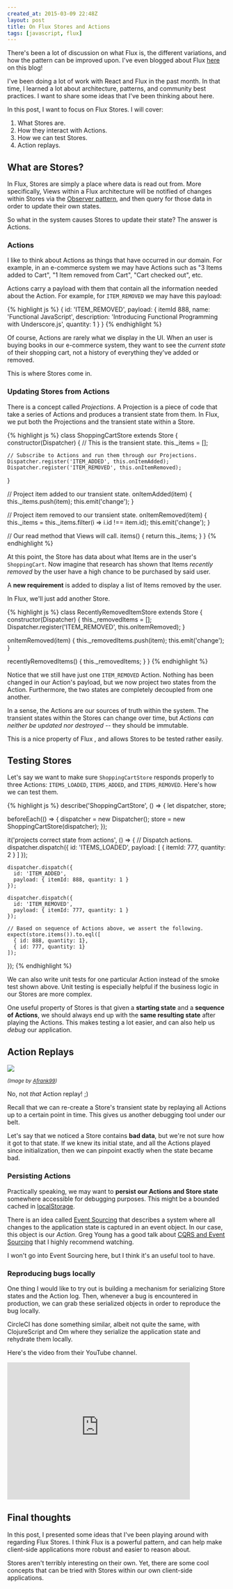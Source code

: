 ```yaml
---
created_at: 2015-03-09 22:48Z
layout: post
title: On Flux Stores and Actions
tags: [javascript, flux]
---
```


There's been a lot of discussion on what Flux is, the different variations, and
how the pattern can be improved upon.  I've even blogged about Flux
[here](http://jaysoo.ca/2015/02/06/what-the-flux/) on this blog!

I've been doing a lot of work with React and Flux in the past month. In that time,
I learned a lot about architecture, patterns, and community best practices. I
want to share some ideas that I've been thinking about here.

In this post, I want to focus on Flux Stores. I will cover:

1. What Stores are.
2. How they interact with Actions.
3. How we can test Stores.
4. Action replays.

## What are Stores?

In Flux, Stores are simply a place where data is read out from. More specifically,
Views within a Flux architecture will be notified of changes within Stores via
the [Observer pattern](http://en.wikipedia.org/wiki/Observer_pattern), and then
query for those data in order to update their own states.

So what in the system causes Stores to update their state? The answer is Actions.

### Actions

I like to think about Actions as things that have occurred in our domain. For
example, in an e-commerce system we may have Actions such as "3 Items added to Cart",
"1 Item removed from Cart", "Cart checked out", etc.

Actions carry a payload with them that contain all the information needed
about the Action. For example, for `ITEM_REMOVED` we may have this payload:

{% highlight js %}
{
  id: 'ITEM_REMOVED',
  payload: {
    itemId 888,
    name: 'Functional JavaScript',
    description: 'Introducing Functional Programming with Underscore.js',
    quantity: 1
  }
}
{% endhighlight %}

Of course, Actions are rarely what we display in the UI. When an user is buying
books in our e-commerce system, they want to see the *current state*
of their shopping cart, not a history of everything they've added or removed.

This is where Stores come in.

### Updating Stores from Actions

There is a concept called *Projections*. A Projection is a piece of code that
take a series of Actions and produces a transient state from them. In Flux, we
put both the Projections and the transient state within a Store.

{% highlight js %}
class ShoppingCartStore extends Store {
  constructor(Dispatcher) {
    // This is the transient state.
    this._items = [];

    // Subscribe to Actions and run them through our Projections.
    Dispatcher.register('ITEM_ADDED', this.onItemAdded);
    Dispatcher.register('ITEM_REMOVED', this.onItemRemoved);
  }

  // Project item added to our transient state.
  onItemAdded(item) {
    this._items.push(item);
    this.emit('change');
  }

  // Project item removed to our transient state.
  onItemRemoved(item) {
    this._items = this._items.filter(i => i.id !== item.id);
    this.emit('change');
  }

  // Our read method that Views will call.
  items() {
    return this._items;
  }
}
{% endhighlight %}

At this point, the Store has data about what Items are in the user's `ShoppingCart`.
Now imagine that research has shown that Items *recently removed* by the user
have a high chance to be purchased by said user.

A **new requirement** is added to display a list of Items removed by the user.

In Flux, we'll just add another Store.

{% highlight js %}
class RecentlyRemovedItemStore extends Store {
  constructor(Dispatcher) {
    this._removedItems = [];
    Dispatcher.register('ITEM_REMOVED', this.onItemRemoved);
  }

  onItemRemoved(item) {
    this._removedItems.push(item);
    this.emit('change');
  }

  recentlyRemovedItems() {
    this._removedItems;
  }
}
{% endhighlight %}

Notice that we still have just one `ITEM_REMOVED` Action. Nothing has been
changed in our Action's payload, but we now project two states from the Action.
Furthermore, the two states are completely decoupled from one another.

In a sense, the Actions are our sources of truth within the system. The transient
states within the Stores can change over time, but *Actions can neither be
updated nor destroyed* -- they should be immutable.

This is a nice property of Flux , and allows Stores to be tested rather easily.

## Testing Stores

Let's say we want to make sure `ShoppingCartStore` responds properly to three
Actions: `ITEMS_LOADED`, `ITEMS_ADDED`, and `ITEMS_REMOVED`. Here's how we can
test them.

{% highlight js %}
describe('ShoppingCartStore', () => {
  let dispatcher, store;

  beforeEach(() => {
    dispatcher = new Dispatcher();
    store = new ShoppingCartStore(dispatcher);
  });

  it('projects correct state from actions', () => {
    // Dispatch actions.
    dispatcher.dispatch({
      id: 'ITEMS_LOADED',
      payload: [ { itemId: 777, quantity: 2 } ]
    });

    dispatcher.dispatch({
      id: 'ITEM_ADDED',
      payload: { itemId: 888, quantity: 1 }
    });

    dispatcher.dispatch({
      id: 'ITEM_REMOVED',
      payload: { itemId: 777, quantity: 1 }
    });

    // Based on sequence of Actions above, we assert the following.
    expect(store.items()).to.eql([
      { id: 888, quantity: 1},
      { id: 777, quantity: 1}
    ]);
  });
{% endhighlight %}

We can also write unit tests for one particular Action instead of the smoke test shown above.
Unit testing is especially helpful if the business logic in our Stores are more complex.

One useful property of Stores is that given a **starting state** and a
**sequence of Actions**, we should always end up with the **same resulting state**
after playing the Actions. This makes testing a lot easier, and can also help us
*debug* our application.


## Action Replays

![](/images/Action_Replay_Amiga500.jpg)

<small class="muted"><em>
  (Image by <a href="http://commons.wikimedia.org/wiki/User:Afrank99">Afrank99</a>)
</em></small>

No, not *that* Action replay! ;)

Recall that we can re-create a Store's transient state by replaying
all Actions up to a certain point in time. This gives us another debugging tool
under our belt.

Let's say that we noticed a Store contains **bad data**, but we're not sure how
it got to that state. If we knew its initial state, and all the Actions played
since initialization, then we can pinpoint exactly when the state became bad.

### Persisting Actions

Practically speaking, we may want to **persist our Actions and Store state**
somewhere accessible for debugging purposes. This might be a bounded cached
in [localStorage](https://developer.mozilla.org/en/docs/Web/Guide/API/DOM/Storage#localStorage).

There is an idea called [Event Sourcing](http://martinfowler.com/eaaDev/EventSourcing.html)
that describes a system where all changes to the application state is captured
in an event object. In our case, this object is our *Action*. Greg Young has
a good talk about [CQRS and Event Sourcing](https://www.youtube.com/watch?v=JHGkaShoyNs)
that I highly recommend watching.

I won't go into Event Sourcing here, but I think it's an useful tool to have.

### Reproducing bugs locally

One thing I would like to try out is building a mechanism for serializing Store
states and the Action log. Then, whenever a bug is encountered in production, we
can grab these serialized objects in order to reproduce the bug locally.

CircleCI has done something similar, albeit not quite the same, with ClojureScript and Om
where they serialize the application state and rehydrate them locally.

Here's the video from their YouTube channel.

<iframe width="420" height="315" src="https://www.youtube.com/embed/5yHFTN-_mOo" frameborder="0" allowfullscreen></iframe>

## Final thoughts

In this post, I presented some ideas that I've been playing around with regarding
Flux Stores. I think Flux is a powerful pattern, and can help make client-side
applications more robust and easier to reason about.

Stores aren't terribly interesting on their own. Yet, there are some cool
concepts that can be tried with Stores within our own client-side applications.

